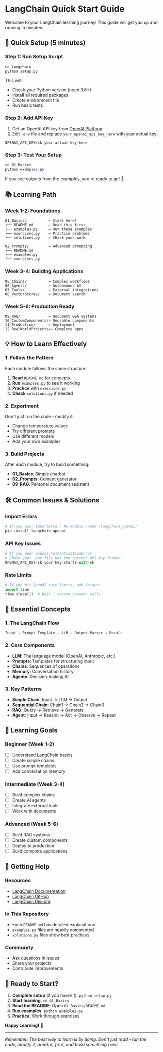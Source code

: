 # LangChain Quick Start Guide

Welcome to your LangChain learning journey! This guide will get you up and running in minutes.

## 🚀 Quick Setup (5 minutes)

### Step 1: Run Setup Script
```powershell
cd Langchain
python setup.py
```

This will:
- Check your Python version (need 3.8+)
- Install all required packages
- Create environment file
- Run basic tests

### Step 2: Add API Key
1. Get an OpenAI API key from [OpenAI Platform](https://platform.openai.com/api-keys)
2. Edit `.env` file and replace `your_openai_api_key_here` with your actual key:
```
OPENAI_API_KEY=sk-your-actual-key-here
```

### Step 3: Test Your Setup
```powershell
cd 01_Basics
python examples.py
```

If you see outputs from the examples, you're ready to go! 🎉

## 📚 Learning Path

### Week 1-2: Foundations
```
01_Basics/          ← Start here!
├── README.md       ← Read this first
├── examples.py     ← Run these examples
├── exercises.py    ← Practice problems
└── solutions.py    ← Check your work

02_Prompts/         ← Advanced prompting
├── README.md
├── examples.py
└── exercises.py
```

### Week 3-4: Building Applications
```
05_Chains/          ← Complex workflows
06_Agents/          ← Autonomous AI
07_Tools/           ← External integrations
08_VectorStores/    ← Document search
```

### Week 5-6: Production Ready
```
09_RAG/             ← Document Q&A systems
10_CustomComponents/← Reusable components
11_Production/      ← Deployment
12_RealWorldProjects/← Complete apps
```

## 💡 How to Learn Effectively

### 1. Follow the Pattern
Each module follows the same structure:
1. **Read** `README.md` for concepts
2. **Run** `examples.py` to see it working
3. **Practice** with `exercises.py`
4. **Check** `solutions.py` if needed

### 2. Experiment
Don't just run the code - modify it:
- Change temperature values
- Try different prompts
- Use different models
- Add your own examples

### 3. Build Projects
After each module, try to build something:
- **01_Basics**: Simple chatbot
- **02_Prompts**: Content generator
- **09_RAG**: Personal document assistant

## 🛠️ Common Issues & Solutions

### Import Errors
```python
# If you see: ImportError: No module named 'langchain_openai'
pip install langchain-openai
```

### API Key Issues
```python
# If you see: openai.AuthenticationError
# Check your .env file has the correct API key format:
OPENAI_API_KEY=sk-your-key-starts-with-sk
```

### Rate Limits
```python
# If you hit OpenAI rate limits, add delays:
import time
time.sleep(1)  # Wait 1 second between calls
```

## 📖 Essential Concepts

### 1. The LangChain Flow
```
Input → Prompt Template → LLM → Output Parser → Result
```

### 2. Core Components
- **LLM**: The language model (OpenAI, Anthropic, etc.)
- **Prompts**: Templates for structuring input
- **Chains**: Sequences of operations
- **Memory**: Conversation history
- **Agents**: Decision-making AI

### 3. Key Patterns
- **Simple Chain**: Input → LLM → Output
- **Sequential Chain**: Chain1 → Chain2 → Chain3
- **RAG**: Query → Retrieve → Generate
- **Agent**: Input → Reason → Act → Observe → Repeat

## 🎯 Learning Goals

### Beginner (Week 1-2)
- [ ] Understand LangChain basics
- [ ] Create simple chains
- [ ] Use prompt templates
- [ ] Add conversation memory

### Intermediate (Week 3-4)  
- [ ] Build complex chains
- [ ] Create AI agents
- [ ] Integrate external tools
- [ ] Work with documents

### Advanced (Week 5-6)
- [ ] Build RAG systems
- [ ] Create custom components
- [ ] Deploy to production
- [ ] Build complete applications

## 🤝 Getting Help

### Resources
- [LangChain Documentation](https://python.langchain.com/)
- [LangChain GitHub](https://github.com/langchain-ai/langchain)
- [LangChain Discord](https://discord.gg/langchain)

### In This Repository
- Each `README.md` has detailed explanations
- `examples.py` files are heavily commented
- `solutions.py` files show best practices

### Community
- Ask questions in issues
- Share your projects
- Contribute improvements

## 🚀 Ready to Start?

1. **Complete setup** (if you haven't): `python setup.py`
2. **Start learning**: `cd 01_Basics`
3. **Read the README**: Open `01_Basics/README.md`
4. **Run examples**: `python examples.py`
5. **Practice**: Work through exercises

**Happy Learning! 🎉**

---

*Remember: The best way to learn is by doing. Don't just read - run the code, modify it, break it, fix it, and build something new!*
